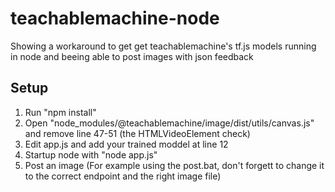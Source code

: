 # teachablemachine-node
Showing a workaround to get get teachablemachine's tf.js models running in node and beeing able to post images with json feedback
## Setup
1) Run "npm install"
2) Open "node_modules/@teachablemachine/image/dist/utils/canvas.js" and remove line 47-51 (the HTMLVideoElement check)
3) Edit app.js and add your trained moddel at line 12
4) Startup node with "node app.js"
5) Post an image (For example using the post.bat, don't forgett to change it to the correct endpoint and the right image file)
